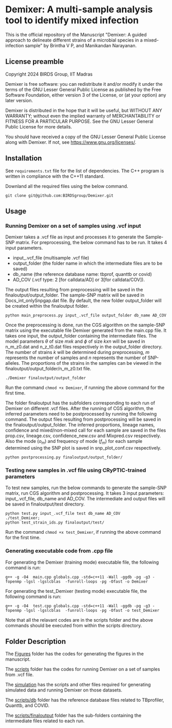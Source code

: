 # Demixer: A multi-sample analysis tool to identify mixed infection

This is the official repository of the Manuscript "Demixer: A guided approach to delineate different strains of a microbial species in a mixed-infection sample" by Brintha V P, and Manikandan Narayanan. 

## License preamble 

Copyright 2024 BIRDS Group, IIT Madras

Demixer is free software: you can redistribute it and/or modify it under the terms of the GNU Lesser General Public License as published by the Free Software Foundation, either version 3 of the License, or (at your option) any later version.

Demixer is distributed in the hope that it will be useful,
but WITHOUT ANY WARRANTY; without even the implied warranty of
MERCHANTABILITY or FITNESS FOR A PARTICULAR PURPOSE.  See the
GNU Lesser General Public License for more details.

You should have received a copy of the GNU Lesser General Public License along with Demixer.  If not, see <https://www.gnu.org/licenses/>.

## Installation

See ```requirements.txt``` file for the list of dependencies. The C++ program is written in compliance with the C++11 standard.

Downland all the required files using the below command.
```
git clone git@github.com:BIRDSgroup/Demixer.git
```

## Usage

### Running Demixer on a set of samples using .vcf input
Demixer takes a .vcf file as input and processes it to generate the Sample-SNP matrix. For preprocessing, the below command has to be run. It takes 4 input parameters. 
- input_.vcf_file (multisample .vcf file)
- output_folder (the folder name in which the intermediate files are to be saved)
- db_name (the reference database name: tbprof, quanttb or covid)
- AD_COV  (.vcf type: 2 [for calldata/AD] or 3[for calldata/COV]).

The output files resulting from preprocessing will be saved in the finaloutput/output_folder. The sample-SNP matrix will be saved in Docs_int_onlySnpgap.dat file. By default, the new folder output_folder will be created within the finaloutput folder.
```
python main_preprocess.py input_.vcf_file output_folder db_name AD_COV
```
Once the preprocessing is done, run the CGS algorithm on the sample-SNP matrix using the executable file Demixer generated from the main.cpp file. It takes one input, the output_folder containing the intermediate files. The model parameters $\theta$ of size $mxk$ and $\phi$ of size $kxn$ will be saved in n_m_z0.dat and n_z_t0.dat files respectively in the output_folder directory. The number of strains $k$ will be determined during preprocessing, $m$ represents the number of samples and $n$ represents the number of SNP-alleles. The proportions of the strains in the samples can be viewed in the finaloutput/output_folder/n_m_z0.txt file.
```
./Demixer finaloutput/output_folder
```
Run the command ```chmod +x Demixer```, if running the above command for the first time.

The folder finaloutput has the subfolders corresponding to each run of Demixer on different .vcf files. After the running of CGS algorithm, the inferred parameters need to be postprocessed by running the following command. The output files resulting from postprocessing will be saved in the finaloutput/output_folder. The inferred proportions, lineage names, confidence and mixed/non-mixed call for each sample are saved in the files prop.csv, lineage.csv, confidence_new.csv  and Mixpred.csv respectively. Also the mode ($o_m$) and frequency of mode ($f_m$) for each sample determined using the SNP plot is saved in snp_plot_conf.csv respectively.

```
python postprocessing.py finaloutput/output_folder/
```

### Testing new samples in .vcf file using CRyPTIC-trained parameters
To test new samples, run the below commands to generate the sample-SNP matrix, run CGS algorithm and postprocessing. It takes 3 input parameters: input_.vcf_file, db_name and AD_COV. The intermediate and output files will be saved in finaloutput/test directory.
```
python test.py input_.vcf_file test db_name AD_COV
./test_Demixer;
python test_strain_ids.py finaloutput/test/
```
Run the command ```chmod +x test_Demixer```, if running the above command for the first time.

### Generating executable code from .cpp file
For generating the Demixer (training mode) executable file, the following command is run:

```
g++ -g -O4  main.cpp globals.cpp -std=c++11 -Wall -ggdb -pg -g3 -fopenmp -lgsl -lgslcblas  -funroll-loops -pg -Ofast -o Demixer
```

For generating the test_Demixer (testing mode) executable file, the following command is run:

```
g++ -g -O4  test.cpp globals.cpp -std=c++11 -Wall -ggdb -pg -g3 -fopenmp -lgsl -lgslcblas  -funroll-loops -pg -Ofast -o test_Demixer
```
Note that all the relavant codes are in the scripts folder and the above commands should be executed from within the scripts directory.

## Folder Description

The [Figures](https://github.com/BIRDSgroup/Demixer/tree/main/Figures) folder has the codes for generating the figures in the manuscript. 

The [scripts](https://github.com/BIRDSgroup/Demixer/tree/main/scripts) folder has the codes for running Demixer on a set of samples from .vcf file.

The [simulation](https://github.com/BIRDSgroup/Demixer/tree/main/simulation) has the scripts and other files required for generating simulated data and running Demixer on those datasets.

The [scripts/db](https://github.com/BIRDSgroup/Demixer/tree/main/scripts/db) folder has the reference database files related to TBprofiler, Quanttb, and COVID.

The [scripts/finaloutput](https://github.com/BIRDSgroup/Demixer/tree/main/scripts/finaloutput) folder has the sub-folders containing the intermediate files related to each run. 

